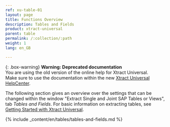 ```yaml
---
ref: xu-table-01
layout: page
title: Functions Overview
description: Tables and Fields
product: xtract-universal
parent: table
permalink: /:collection/:path
weight: 1
lang: en_GB

---
```



{: .box-warning}
**Warning: Deprecated documentation** <br>
You are using the old version of the online help for Xtract Universal.<br>
Make sure to use the documentation within the new [Xtract Universal HelpCenter](https://helpcenter.theobald-software.com/xtract-universal/documentation/introduction/).

The following section gives an overview over the settings that can be changed within the window "Extract Single and Joint SAP Tables or Views", tab *Tables and Fields*.
For basic information on extracting tables, see [Getting Started with Xtract Universal](../getting-started). <br>

{% include _content/en/tables/tables-and-fields.md  %}
